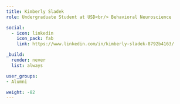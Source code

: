 ```yaml
---
title: Kimberly Sladek
role: Undergraduate Student at USD<br/> Behavioral Neuroscience

social:
  - icon: linkedin
    icon_pack: fab
    link: https://www.linkedin.com/in/kimberly-sladek-8792b4163/

_build:
  render: never
  list: always

user_groups:
- Alumni

weight: -82
---
```

